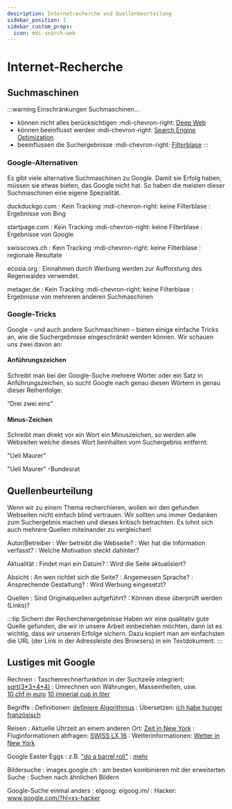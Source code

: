 ```yaml
---
description: Internetrecherche und Quellenbeurteilung
sidebar_position: 1
sidebar_custom_props:
  icon: mdi-search-web
---
```


# Internet-Recherche




## Suchmaschinen

:::warning Einschränkungen
Suchmaschinen...
- können nicht alles berücksichtigen :mdi-chevron-right: [Deep Web](https://www.google.ch/search?q=Deep+Web)
- können beeinflusst werden :mdi-chevron-right: [Search Engine Optimization](https://www.google.ch/search?q=Search+Engine+Optimization)
- beeinflussen die Suchergebnisse :mdi-chevron-right: [Filterblase](/sicherheit/filterblase/)
:::

### Google-Alternativen
Es gibt viele alternative Suchmaschinen zu Google. Damit sie Erfolg haben, müssen sie etwas bieten, das Google nicht hat. So haben die meisten dieser Suchmaschinen eine eigene Spezialität.

duckduckgo.com
: Kein Tracking :mdi-chevron-right: keine Filterblase
: Ergebnisse von Bing

startpage.com
: Kein Tracking :mdi-chevron-right: keine Filterblase
: Ergebnisse von Google

swisscows.ch
: Kein Tracking :mdi-chevron-right: keine Filterblase
: regionale Resultate

ecosia.org
: Einnahmen durch Werbung werden zur Aufforstung des Regenwaldes verwendet.

metager.de
: Kein Tracking :mdi-chevron-right: keine Filterblase
: Ergebnisse von mehreren anderen Suchmaschinen




### Google-Tricks
Google – und auch andere Suchmaschinen – bieten einige einfache Tricks an, wie die Suchergebnisse eingeschränkt werden können. Wir schauen uns zwei davon an:

#### Anführungszeichen
Schreibt man bei der Google-Suche mehrere Wörter oder ein Satz in Anführungszeichen, so sucht Google nach genau diesen Wörtern in genau dieser Reihenfolge:

<SearchBox caption="Suche mit Anführungszeichen">"Drei zwei eins"</SearchBox>

#### Minus-Zeichen
Schreibt man direkt vor ein Wort ein Minuszeichen, so werden alle Webseiten welche dieses Wort beinhalten vom Suchergebnis entfernt:

<SearchBox>"Ueli Maurer"</SearchBox>

<SearchBox caption="Suche mit Minus">"Ueli Maurer" -Bundesrat</SearchBox>




## Quellenbeurteilung
Wenn wir zu einem Thema recherchieren, wollen wir den gefunden Webseiten nicht einfach blind vertrauen. Wir sollten uns immer Gedanken zum Suchergebnis machen und dieses kritisch betrachten. Es lohnt sich auch mehrere Quellen miteinander zu vergleichen!

Autor/Betreiber
: Wer betreibt die Webseite?
: Wer hat die Information verfasst?
: Welche Motivation steckt dahinter?

Aktualität
: Findet man ein Datum?
: Wird die Seite aktualisiert?

Absicht
: An wen richtet sich die Seite?
: Angemessen Sprache?
: Ansprechende Gestaltung?
: Wird Werbung eingesetzt?

Quellen
: Sind Originalquellen aufgeführt?
: Können diese überprüft werden (Links)?

:::tip Sichern der Recherchenergebnisse
Haben wir eine qualitativ gute Quelle gefunden, die wir in unsere Arbeit einbeziehen möchten, dann ist es wichtig, dass wir unseren Erfolge sichern. Dazu kopiert man am einfachsten die URL (der Link in der Adressleiste des Browsers) in ein Textdokument.
:::


## Lustiges mit Google

Rechnen
: Taschenrechnerfunktion in der Suchzeile integriert: [sqrt(3\*3+4\*4)](https://www.google.ch/search?q=sqrt(3*3%2B4*4))
: Umrechnen von Währungen, Masseinheiten, usw.<br/>[10 chf in euro](https://www.google.ch/search?q=10%20chf%20in%20euro) [10 imperial cup in liter](https://www.google.ch/search?q=5%20imperial%20cup%20in%20liter)

Begriffe
: Definitionen: [definiere Algorithmus](https://www.google.ch/search?q=definiere%20Algorithmus)
: Übersetzen: [ich habe hunger französisch](https://www.google.ch/search?q=ich%20habe%20hunger%20französisch)

Reisen
: Aktuelle Uhrzeit an einem anderen Ort: [Zeit in New York](https://www.google.ch/search?q=Zeit%20in%20New%20York)
: Fluginformationen abfragen: [SWISS  LX 16](https://www.google.ch/search?q=SWISS%20LX%2016)
: Wetterinformationen: [Wetter in New York](https://www.google.ch/search?q=Wetter%20in%20New%20York)

Google Easter Eggs
: z.B. ["do a barrel roll"](https://www.google.ch/search?q=do+a+barrel+roll)
: [mehr](https://searchengineland.com/the-big-list-of-google-easter-eggs-153768)

Bildersuche
: images.google.ch
: am besten kombinieren mit der erweiterten Suche
: Suchen nach ähnlichen Bildern

Google-Suche einmal anders
: elgoog: elgoog.im/
: Hacker: www.google.com/?hl=xx-hacker


